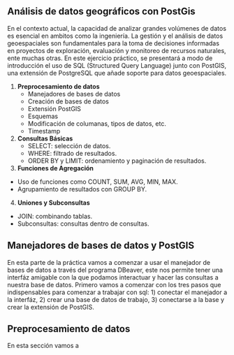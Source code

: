 ## Análisis de datos geográficos con PostGis

En el contexto actual, la capacidad de analizar grandes volúmenes de datos es esencial en ambitos como la ingeniería. La gestión y el análisis de datos geoespaciales son fundamentales para la toma de decisiones informadas en proyectos de exploración, evaluación y monitoreo de recursos naturales, ente muchas otras. En este ejercicio práctico, se presentará a modo de introducción el uso de SQL (Structured Query Language) junto con PostGIS, una extensión de PostgreSQL que añade soporte para datos geoespaciales.

1. __Preprocesamiento de datos__
   - Manejadores de bases de datos
   - Creación de bases de datos
   - Extensión PostGIS 
   - Esquemas 
   - Modificación de columanas, tipos de datos, etc.
   - Timestamp
2. __Consultas Básicas__
   - SELECT: selección de datos.
   - WHERE: filtrado de resultados.
   - ORDER BY y LIMIT: ordenamiento y paginación de resultados.
3. __Funciones de Agregación__
  - Uso de funciones como COUNT, SUM, AVG, MIN, MAX.
  - Agrupamiento de resultados con GROUP BY.
4. __Uniones y Subconsultas__
- JOIN: combinando tablas.
- Subconsultas: consultas dentro de consultas.

## Manejadores de bases de datos y PostGIS 
En esta parte de la práctica vamos a comenzar a usar el manejador de bases de datos a través del programa DBeaver, este nos permite tener una interfáz amigable con la que podamos interactuar y hacer las consultas a nuestra base de datos. Primero vamos a comenzar con los tres pasos que indispensables para comenzar a trabajar con sql: 1) conectar el manejador a la interfáz, 2) crear una base de datos de trabajo, 3) conectarse a la base y crear la extensión de PostGIS. 

## Preprocesamiento de datos ## 

En esta sección vamos a 
```sql

```


